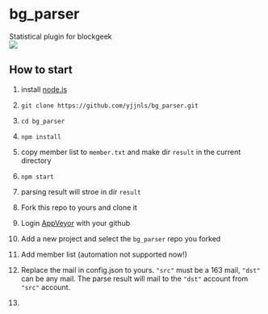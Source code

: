 # bg_parser
Statistical plugin for blockgeek   
![](https://ci.appveyor.com/api/projects/status/ty3nh0rb43349epc?svg=true)
## How to start
1.  install [node.js](https://nodejs.org/dist/v10.13.0/node-v10.13.0-x64.msi)
2.  `git clone https://github.com/yjjnls/bg_parser.git`
3.  `cd bg_parser`
4.  `npm install`

5.  copy member list to `member.txt` and make dir `result` in the current directory
6.  `npm start`
7.  parsing result will stroe in dir `result`


1. Fork this repo to yours and clone it
2. Login [AppVeyor](https://ci.appveyor.com) with your github
3. Add a new project and select the `bg_parser` repo you forked
4. Add member list (automation not supported now!)
5. Replace the mail in config.json to yours. `"src"` must be a 163 mail, `"dst"` can be any mail. The parse result will mail to the `"dst"` account from `"src"` account.
6. 
